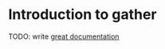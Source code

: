 # Introduction to gather

TODO: write [great documentation](http://jacobian.org/writing/what-to-write/)
